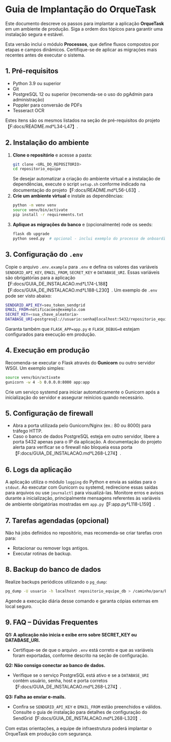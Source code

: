 # Guia de Implantação do OrqueTask

Este documento descreve os passos para implantar a aplicação **OrqueTask** em um ambiente de produção. Siga a ordem dos tópicos para garantir uma instalação segura e estável.

Esta versão inclui o módulo **Processos**, que define fluxos compostos por etapas e campos dinâmicos. Certifique-se de aplicar as migrações mais recentes antes de executar o sistema.

## 1. Pré-requisitos
- Python 3.9 ou superior
- Git
- PostgreSQL 12 ou superior (recomenda-se o uso do pgAdmin para administração)
- Poppler para conversão de PDFs
- Tesseract OCR

Estes itens são os mesmos listados na seção de pré-requisitos do projeto【F:docs/README.md†L34-L47】.

## 2. Instalação do ambiente
1. **Clone o repositório** e acesse a pasta:
   ```bash
   git clone <URL_DO_REPOSITORIO>
   cd repositorio_equipe
   ```
   Se desejar automatizar a criação do ambiente virtual e a instalação de dependências, execute o script `setup.sh` conforme indicado na documentação do projeto【F:docs/README.md†L56-L63】.
2. **Crie um ambiente virtual** e instale as dependências:
   ```bash
   python -m venv venv
   source venv/bin/activate
   pip install -r requirements.txt
   ```
3. **Aplique as migrações do banco** e (opcionalmente) rode os seeds:
   ```bash
   flask db upgrade
   python seed.py  # opcional - inclui exemplo do processo de onboarding
   ```

## 3. Configuração do `.env`
Copie o arquivo `.env.example` para `.env` e defina os valores das variáveis `SENDGRID_API_KEY`, `EMAIL_FROM`, `SECRET_KEY` e `DATABASE_URI`. Essas variáveis são obrigatórias para a aplicação【F:docs/GUIA_DE_INSTALACAO.md†L174-L188】【F:docs/GUIA_DE_INSTALACAO.md†L188-L230】. Um exemplo de `.env` pode ser visto abaixo:
```bash
SENDGRID_API_KEY=seu_token_sendgrid
EMAIL_FROM=notificacoes@exemplo.com
SECRET_KEY=<sua_chave_aleatoria>
DATABASE_URI=postgresql://usuario:senha@localhost:5432/repositorio_equipe_db
```
Garanta também que `FLASK_APP=app.py` e `FLASK_DEBUG=0` estejam configurados para execução em produção.

## 4. Execução em produção
Recomenda-se executar o Flask através do **Gunicorn** ou outro servidor WSGI. Um exemplo simples:
```bash
source venv/bin/activate
gunicorn -w 4 -b 0.0.0.0:8000 app:app
```
Crie um serviço systemd para iniciar automaticamente o Gunicorn após a inicialização do servidor e assegurar reinícios quando necessário.

## 5. Configuração de firewall
- Abra a porta utilizada pelo Gunicorn/Nginx (ex.: 80 ou 8000) para tráfego HTTP.
- Caso o banco de dados PostgreSQL esteja em outro servidor, libere a porta 5432 apenas para o IP da aplicação. A documentação do projeto alerta para verificar se o firewall não bloqueia essa porta【F:docs/GUIA_DE_INSTALACAO.md†L268-L274】.

## 6. Logs da aplicação
A aplicação utiliza o módulo `logging` do Python e envia as saídas para o `stdout`. Ao executar com Gunicorn ou systemd, redirecione essas saídas para arquivos ou use `journalctl` para visualizá-las. Monitore erros e avisos durante a inicialização, principalmente mensagens referentes às variáveis de ambiente obrigatórias mostradas em `app.py`【F:app.py†L118-L159】.

## 7. Tarefas agendadas (opcional)
Não há jobs definidos no repositório, mas recomenda-se criar tarefas cron para:
- Rotacionar ou remover logs antigos.
- Executar rotinas de backup.

## 8. Backup do banco de dados
Realize backups periódicos utilizando o `pg_dump`:
```bash
pg_dump -U usuario -h localhost repositorio_equipe_db > /caminho/para/backup.sql
```
Agende a execução diária desse comando e garanta cópias externas em local seguro.

## 9. FAQ – Dúvidas Frequentes
**Q1: A aplicação não inicia e exibe erro sobre SECRET_KEY ou DATABASE_URI.**
- Certifique-se de que o arquivo `.env` está correto e que as variáveis foram exportadas, conforme descrito na seção de configuração.

**Q2: Não consigo conectar ao banco de dados.**
- Verifique se o serviço PostgreSQL está ativo e se a `DATABASE_URI` contém usuário, senha, host e porta corretos【F:docs/GUIA_DE_INSTALACAO.md†L268-L274】.

**Q3: Falha ao enviar e-mails.**
- Confira se `SENDGRID_API_KEY` e `EMAIL_FROM` estão preenchidos e válidos. Consulte o guia de instalação para detalhes de configuração do SendGrid【F:docs/GUIA_DE_INSTALACAO.md†L268-L320】.

Com estas orientações, a equipe de infraestrutura poderá implantar o OrqueTask em produção com segurança.
